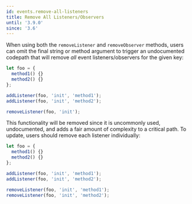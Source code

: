 ```yaml
---
id: events.remove-all-listeners
title: Remove All Listeners/Observers
until: '3.9.0'
since: '3.6'
---
```


When using both the `removeListener` and `removeObserver` methods, users can
omit the final string or method argument to trigger an undocumented codepath
that will remove _all_ event listeners/observers for the given key:

```js
let foo = {
  method1() {}
  method2() {}
};

addListener(foo, 'init', 'method1');
addListener(foo, 'init', 'method2');

removeListener(foo, 'init');
```

This functionality will be removed since it is uncommonly used, undocumented,
and adds a fair amount of complexity to a critical path. To update, users should
remove each listener individually:

```js
let foo = {
  method1() {}
  method2() {}
};

addListener(foo, 'init', 'method1');
addListener(foo, 'init', 'method2');

removeListener(foo, 'init', 'method1');
removeListener(foo, 'init', 'method2');
```
